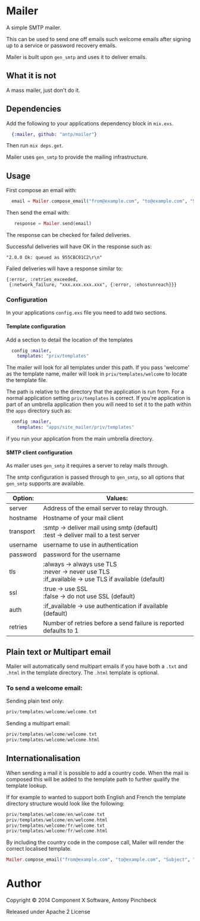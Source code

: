 # Mailer

A simple SMTP mailer.

This can be used to send one off emails such welcome emails after signing up
to a service or password recovery emails.

Mailer is built upon ```gen_smtp``` and uses it to deliver emails. 

## What it is not

A mass mailer, just don't do it.


## Dependencies
Add the following to your applications dependency block in ```mix.exs```.

```elixir
  {:mailer, github: "antp/mailer"}
```

Then run ```mix deps.get```.

Mailer uses ```gen_smtp``` to provide the mailing infrastructure.

## Usage

First compose an email with:

```elixir
  email = Mailer.compose_email("from@example.com", "to@example.com", "Subject", "welcome_template", template_data)
```

Then send the email with:

```elixir
   response = Mailer.send(email)
```

The response can be checked for failed deliveries.

Successful deliveries will have OK in the response such as:

```
"2.0.0 Ok: queued as 955CBC01C2\r\n"
```

Failed deliveries will have a response similar to:

```
{:error, :retries_exceeded,
 {:network_failure, "xxx.xxx.xxx.xxx", {:error, :ehostunreach}}}
```

### Configuration
In your applications ```config.exs``` file you need to add two sections.

#### Template configuration
Add a section to detail the location of the templates

```elixir
  config :mailer,
    templates: "priv/templates"
```

The mailer will look for all templates under this path. If you pass 'welcome' as the template name, mailer will look in ```priv/templates/welcome``` to locate the template file.

The path is relative to the directory that the application is run from. For a normal application setting ```priv/templates``` is correct. If you're application is part of an umbrella application then you will need to set it to the path within the ```apps``` directory such as:

```elixir
  config :mailer,
    templates: "apps/site_mailer/priv/templates"
```
if you run your application from the main umbrella directory.

#### SMTP client configuration
As mailer uses ```gen_smtp``` it requires a server to relay mails through.

The smtp configuration is passed through to ```gen_smtp```, so all options that ```gen_smtp``` supports are available.

Option:       | Values:
------------- | -------------
server        | Address of the email server to relay through.
hostname      | Hostname of your mail client
transport     | :smtp -> deliver mail using smtp (default)<br /> :test -> deliver mail to a test server
username      | username to use in authentication
password      | password for the username
tls           | :always -> always use TLS<br />:never -> never use TLS<br />:if_available -> use TLS if available (default)
ssl           | :true -> use SSL<br />:false -> do not use SSL (default)
auth          | :if_available -> use authentication if available (default)
retries       | Number of retries before a send failure is reported<br /> defaults to 1


## Plain text or Multipart email
Mailer will automatically send multipart emails if you have both a ```.txt``` and ```.html``` in the template directory. The ```.html``` template is optional.

### To send a welcome email:
Sending plain text only:

```elixir
priv/templates/welcome/welcome.txt
```

Sending a multipart email:

```elixir
priv/templates/welcome/welcome.txt
priv/templates/welcome/welcome.html
```

## Internationalisation
When sending a mail it is possible to add a country code. When the mail is composed this will be added to the template path to further qualify the template lookup.

If for example to wanted to support both English and French the template directory structure would look like the following:

```elixir
priv/templates/welcome/en/welcome.txt
priv/templates/welcome/en/welcome.html
priv/templates/welcome/fr/welcome.txt
priv/templates/welcome/fr/welcome.html
```
By including the country code in the compose call, Mailer will render the correct localised template.

```elixir
Mailer.compose_email("from@example.com", "to@example.com", "Subject", "welcome", data, "en")
```

# Author

Copyright © 2014 Component X Software, Antony Pinchbeck

Released under Apache 2 License
